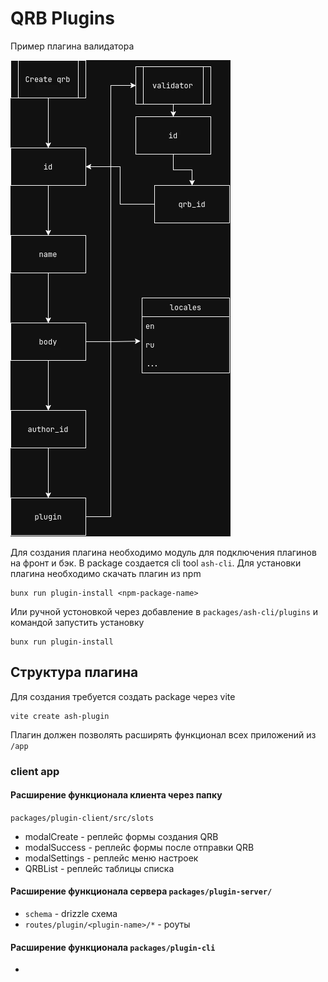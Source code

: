# QRB Plugins

Пример плагина валидатора

![qrb](./assets/qrb.webp)

Для создания плагина необходимо 
модуль для подключения плагинов на фронт и бэк.
В package создается cli tool `ash-cli`.
Для установки плагина необходимо скачать плагин из npm 

```shell
bunx run plugin-install <npm-package-name>
```

Или ручной устоновкой через добавление 
в `packages/ash-cli/plugins` и командой запустить установку

```shell
bunx run plugin-install
```

## Структура плагина

Для создания требуется создать package через vite

```shell
vite create ash-plugin
```

Плагин должен позволять расширять функционал всех приложений из `/app`

### client app

#### Расширение функционала клиента через папку
`packages/plugin-client/src/slots`

- modalCreate - реплейс формы создания QRB
- modalSuccess - реплейс формы после отправки QRB
- modalSettings - реплейс меню настроек
- QRBList - реплейс таблицы списка

#### Расширение функционала сервера `packages/plugin-server/`

- `sсhema` - drizzle схема
- `routes/plugin/<plugin-name>/*` - роуты

#### Расширение функционала `packages/plugin-cli`

- 